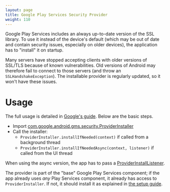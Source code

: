 ```yaml
---
layout: page
title: Google Play Services Security Provider
weight: 110
---
```


Google Play Services includes an always up-to-date version of the SSL library. To use it instead of the device's default (which may be out of date and contain security issues, especially on older devices), the application has to "install" it on startup.

Many servers have stopped accepting clients with older versions of SSL/TLS because of known vulnerabilities. Old versions of Android may therefore fail to connect to those servers (and throw an `SSLHandshakeException`). The installable provider is regularly updated, so it won't have these issues. 

# Usage

The full usage is detailed in [Google's guide](https://developer.android.com/training/articles/security-gms-provider). Below are the basic steps.

- Import [com.google.android.gms.security.ProviderInstaller](https://developers.google.com/android/reference/com/google/android/gms/security/ProviderInstaller.html)
- Call the installer:
  - `ProviderInstaller.installIfNeeded(context)` if called from a background thread
  - `ProviderInstaller.installIfNeededAsync(context, listener)` if called from the UI thread

When using the async version, the app has to pass a [ProviderInstallListener](https://developers.google.com/android/reference/com/google/android/gms/security/ProviderInstaller.ProviderInstallListener).

The provider is part of the "base" Google Play Services component; if the app already uses *any* Play Services component, it already has access to `ProviderInstaller`. If not, it should install it as explained in [the setup guide](https://developers.google.com/android/guides/setup).
